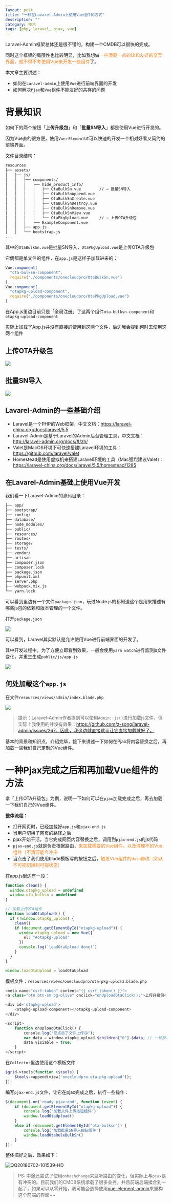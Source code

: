 ```yaml
---
layout: post
title: "一种在Lavarel-Admin上使用Vue组件的方式"
description: ""
category: 技术
tags: [php, laravel, pjax, vue]
---
```


Laravel-Admin框架总体还是很不错的，构建一个CMDB可以很快的完成。

同时这个框架的局限性也比较明显，比如我想做<font color=#f58220>一些漂亮一点的UI和友好的交互界面，就不得不考使用Vue来开发一些组件</font>了。

本文章主要讲述：

- 如何在`Laravel-admin`上使用`Vue`进行前端界面的开发
- 如何解决`Pjax`和`Vue`组件不能友好的共存的问题

# 背景知识

如何下的两个按钮「**上传升级包**」和「**批量SN导入**」都是使用Vue进行开发的。

因为Vue直的很方便，使用`Vue`+`ElementUI`可以快速的开发一个相对好看又简约的前端界面。

文件目录结构：

```txt
resources
├── assets/
│   ├── js/
│   │   ├── components/
│   │   │   ├── hide_product_info/
│   │   │   │   ├── OtaBulkSn.vue        // → 批量SN导入
│   │   │   │   ├── OtaBulkSnAppend.vue
│   │   │   │   ├── OtaBulkSnCreate.vue
│   │   │   │   ├── OtaBulkSnDestroy.vue
│   │   │   │   ├── OtaBulkSnRemove.vue
│   │   │   │   ├── OtaBulkSnView.vue
│   │   │   │   └── OtaPkgUpload.vue     // → 上传OTA升级包
│   │   │   └── ExampleComponent.vue
│   │   ├── app.js
│   │   └── bootstrap.js
...
```

其中的`OtaBulkSn.vue`是批量SN导入，`OtaPkgUpload.vue`是上传OTA升级包

它俩都是单文件的组件，在`app.js`是这样子加载进来的：

```js
Vue.component(
  "ota-bulksn-component",
  require("./components/onecloudpro/OtaBulkSn.vue")
)
Vue.component(
  "otapkg-upload-component",
  require("./components/onecloudpro/OtaPkgUpload.vue")
)
```

在App.js里边目前只是「全局注册」了这两个组件`ota-bulksn-component`和`otapkg-upload-component`

实际上加载了App.js并没有直接的使用到这两个文件，后边我会提到何时去使用这两个组件

## 上传OTA升级包

![](https://media-1256569450.cos.ap-chengdu.myqcloud.com/blog/15304180818347.jpg)

## 批量SN导入

![](https://media-1256569450.cos.ap-chengdu.myqcloud.com/blog/15302651139870.jpg)



## Lavarel-Admin的一些基础介绍

* Laravel是一个PHP的Web框架，中文文档：https://laravel-china.org/docs/laravel/5.5
* Laravel-Admin是基于Laravel的Admin后台管理工具，中文文档：http://laravel-admin.org/docs/#/zh/
* Valet是MacOS环境下可快速搭建Laravel环境的工具：https://github.com/laravel/valet
* Homestead是使用虚拟机来搭建Laravel环境的工具（Mac强烈建议Valet）：https://laravel-china.org/docs/laravel/5.5/homestead/1285

## 在Lavarel-Admin基础上使用Vue开发

我们看一下Laravel-Admin的源码目录：

```txt
├── app/
├── bootstrap/
├── config/
├── database/
├── node_modules/
├── public/
├── resources/
├── routes/
├── storage/
├── tests/
├── vendor/
├── artisan
├── composer.json
├── composer.lock
├── package.json
├── phpunit.xml
├── server.php
├── webpack.mix.js
└── yarn.lock
```

可以看到里边有一个文件`package.json`，玩过Node.js的都知道这个是用来描述有哪些js包的依赖和版本管理的一个文件。

打开`package.json`

![](https://media-1256569450.cos.ap-chengdu.myqcloud.com/blog/15304201808465.jpg)

可以看到，Laravel其实默认是允许使用Vue进行前端界面的开发了。

其中开发过程中，为了方便立即看到效果，一般会使用`yarn watch`进行监测js文件变化，并重生生成`public/js/app.js`

![](https://media-1256569450.cos.ap-chengdu.myqcloud.com/blog/15304204463607.jpg)

## 何处加载这个`app.js`

在文件`resources/views/admin/index.blade.php`

![](https://media-1256569450.cos.ap-chengdu.myqcloud.com/blog/15304205824947.jpg)

> 提示：Laravel-Admin作者提到可以使用`Admin::js()`进行加载js文件，但实际上我使用的并没有效果：https://github.com/z-song/laravel-admin/issues/267，因此，我这边就直接默认让它直接加载就好了。

基本的背景和知识点，介绍完毕，接下来讲述一下如何在Pjax将内容替换之后，再加载一些我们自己定制的Vue组件。

# 一种Pjax完成之后和再加载Vue组件的方法

拿「上传OTA升级包」为例，说明一下如何可以在`pjax`加载完成之后，再去加载一下我们自己的Vue组件。

**整体流程：**

- 打开网页时，已经加载好`app.js`和`pjax-end.js`
- 当用户切换了网页的路径之后
- pjax开始干活，当它完成网页内容替换之后，调用到`pjax-end.js`的js代码
- `pjax-end.js`就是负责根据路由，<font color=#f58220>来加载需要的Vue组件，以及清理不的Vue组件（不清可能会冲突</font>
- 当点击了我们使用blade模板写的按钮之后，<font color=#f58220>触发Vue组件的`data`修改（如从不可视切换到可视状态）</font>

在app.js里边有一段：

```js
function clean() {
  window.otapkg_upload = undefined
  window.ota_bulksn = undefined
}

// 加载上传OTA组件
function loadOtaUpload() {
  if (!window.otapkg_upload) {
    clean()
    if (document.getElementById("otapkg-upload")) {
      window.otapkg_upload = new Vue({
        el: "#otapkg-upload"
      })
      console.log(`loadOtaUpload done!`)
    }
  }
}

window.loadOtaUpload = loadOtaUpload
```

模板文件：`resources/views/onecloudpro/ota-pkg-upload.blade.php`

```php
<meta name="csrf-token" content="{{ csrf_token() }}">
<a class="btn btn-sm bg-olive" onclick="onUploadOtaClick();">上传升级包</a>

<div id='otapkg-upload'>
    <otapkg-upload-component></otapkg-upload-component>
</div>

<script>
    function onUploadOtaClick() {
        console.log("您点击了文件上传😘");
        var data = window.otapkg_upload.$children["0"].$data; // 一种获取Vue组件的data方式
        data.visiable = true;
    }
</script>
```

在`Collector`里边使用这个模板文件

```php
$grid->tools(function ($tools) {
    $tools->append(view('onecloudpro.ota-pkg-upload'));
});
```

编写`pjax-end.js`文件，让它在pjax完成之后，执行一些操作：

```js
$(document).on('ready pjax:end', function (event) {
    if (document.getElementById("otapkg-upload")) {
    	console.log('加载文件上传按钮组件')
        window.loadOtaUpload()
    }
    else if (document.getElementById("ota-bulksn")) {
    	console.log('加载批量SN导入按钮组件')
        window.loadOtaRuleBulkSn()
    }
});
```

整体搞好之后，效果如下：

![QQ20180702-101539-HD](https://media-1256569450.cos.ap-chengdu.myqcloud.com/blog/QQ20180702-101539-HD.gif)


> PS: 中途还尝试了使用`onhashchange`来监听路由的变化，但实际上与`pjax`是有冲突的。目前我们的CMDB系统承载了很多业务，并且前端后端揉合到一起了，如果可以从零开始，我可能会选择使用[vue-element-admin](https://github.com/PanJiaChen/vue-element-admin)来重构这个前端的界面~~



